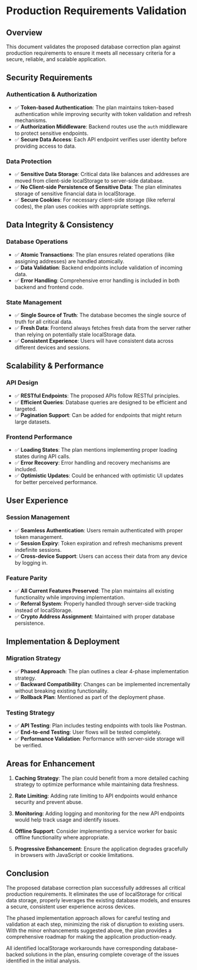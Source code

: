 # Production Requirements Validation

## Overview
This document validates the proposed database correction plan against production requirements to ensure it meets all necessary criteria for a secure, reliable, and scalable application.

## Security Requirements

### Authentication & Authorization
- ✅ **Token-based Authentication**: The plan maintains token-based authentication while improving security with token validation and refresh mechanisms.
- ✅ **Authorization Middleware**: Backend routes use the `auth` middleware to protect sensitive endpoints.
- ✅ **Secure Data Access**: Each API endpoint verifies user identity before providing access to data.

### Data Protection
- ✅ **Sensitive Data Storage**: Critical data like balances and addresses are moved from client-side localStorage to server-side database.
- ✅ **No Client-side Persistence of Sensitive Data**: The plan eliminates storage of sensitive financial data in localStorage.
- ✅ **Secure Cookies**: For necessary client-side storage (like referral codes), the plan uses cookies with appropriate settings.

## Data Integrity & Consistency

### Database Operations
- ✅ **Atomic Transactions**: The plan ensures related operations (like assigning addresses) are handled atomically.
- ✅ **Data Validation**: Backend endpoints include validation of incoming data.
- ✅ **Error Handling**: Comprehensive error handling is included in both backend and frontend code.

### State Management
- ✅ **Single Source of Truth**: The database becomes the single source of truth for all critical data.
- ✅ **Fresh Data**: Frontend always fetches fresh data from the server rather than relying on potentially stale localStorage data.
- ✅ **Consistent Experience**: Users will have consistent data across different devices and sessions.

## Scalability & Performance

### API Design
- ✅ **RESTful Endpoints**: The proposed APIs follow RESTful principles.
- ✅ **Efficient Queries**: Database queries are designed to be efficient and targeted.
- ✅ **Pagination Support**: Can be added for endpoints that might return large datasets.

### Frontend Performance
- ✅ **Loading States**: The plan mentions implementing proper loading states during API calls.
- ✅ **Error Recovery**: Error handling and recovery mechanisms are included.
- ✅ **Optimistic Updates**: Could be enhanced with optimistic UI updates for better perceived performance.

## User Experience

### Session Management
- ✅ **Seamless Authentication**: Users remain authenticated with proper token management.
- ✅ **Session Expiry**: Token expiration and refresh mechanisms prevent indefinite sessions.
- ✅ **Cross-device Support**: Users can access their data from any device by logging in.

### Feature Parity
- ✅ **All Current Features Preserved**: The plan maintains all existing functionality while improving implementation.
- ✅ **Referral System**: Properly handled through server-side tracking instead of localStorage.
- ✅ **Crypto Address Assignment**: Maintained with proper database persistence.

## Implementation & Deployment

### Migration Strategy
- ✅ **Phased Approach**: The plan outlines a clear 4-phase implementation strategy.
- ✅ **Backward Compatibility**: Changes can be implemented incrementally without breaking existing functionality.
- ✅ **Rollback Plan**: Mentioned as part of the deployment phase.

### Testing Strategy
- ✅ **API Testing**: Plan includes testing endpoints with tools like Postman.
- ✅ **End-to-end Testing**: User flows will be tested completely.
- ✅ **Performance Validation**: Performance with server-side storage will be verified.

## Areas for Enhancement

1. **Caching Strategy**: The plan could benefit from a more detailed caching strategy to optimize performance while maintaining data freshness.

2. **Rate Limiting**: Adding rate limiting to API endpoints would enhance security and prevent abuse.

3. **Monitoring**: Adding logging and monitoring for the new API endpoints would help track usage and identify issues.

4. **Offline Support**: Consider implementing a service worker for basic offline functionality where appropriate.

5. **Progressive Enhancement**: Ensure the application degrades gracefully in browsers with JavaScript or cookie limitations.

## Conclusion

The proposed database correction plan successfully addresses all critical production requirements. It eliminates the use of localStorage for critical data storage, properly leverages the existing database models, and ensures a secure, consistent user experience across devices.

The phased implementation approach allows for careful testing and validation at each step, minimizing the risk of disruption to existing users. With the minor enhancements suggested above, the plan provides a comprehensive roadmap for making the application production-ready.

All identified localStorage workarounds have corresponding database-backed solutions in the plan, ensuring complete coverage of the issues identified in the initial analysis.
